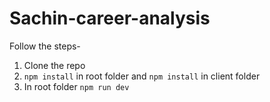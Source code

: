 # Sachin-career-analysis

Follow the steps-
1. Clone the repo
2. `npm install` in root folder and `npm install` in client folder
3. In root folder `npm run dev`
